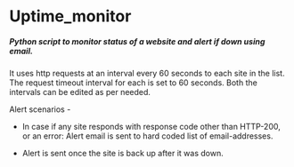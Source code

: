# Uptime_monitor
##### Python script to monitor status of a website and alert if down using email.

It uses http requests at an interval every 60 seconds to each site in the list. The request timeout interval for each is set to 60 seconds. Both the intervals can be edited as per needed.

Alert scenarios -

* In case if any site responds with response code other than HTTP-200, or an error: Alert email is sent to hard coded list of email-addresses.

* Alert is sent once the site is back up after it was down.

